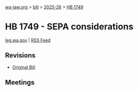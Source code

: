 [wa-law.org](/) > [bill](/bill/) > [2025-26](/bill/2025-26/) > [HB 1749](/bill/2025-26/hb/1749/)

# HB 1749 - SEPA considerations
[leg.wa.gov](https://app.leg.wa.gov/billsummary?BillNumber=1749&Year=2025&Initiative=false) | [RSS Feed](./rss.xml)

## Revisions
* [Original Bill](1/)

## Meetings
